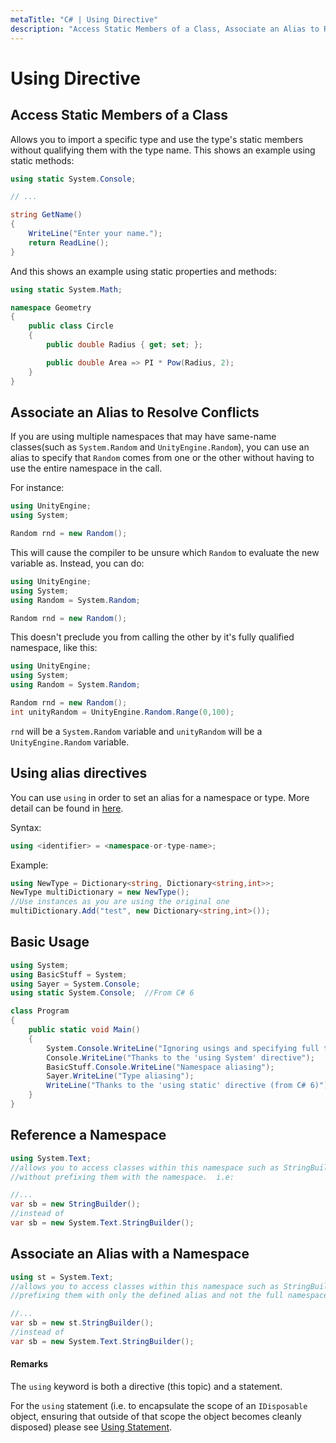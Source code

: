 ```yaml
---
metaTitle: "C# | Using Directive"
description: "Access Static Members of a Class, Associate an Alias to Resolve Conflicts, Using alias directives, Basic Usage, Reference a Namespace, Associate an Alias with a Namespace"
---
```


# Using Directive



## Access Static Members of a Class


Allows you to import a specific type and use the type's static members without qualifying them with the type name. This shows an example using static methods:

```cs
using static System.Console;

// ...

string GetName()
{
    WriteLine("Enter your name.");
    return ReadLine();
}

```

And this shows an example using static properties and methods:

```cs
using static System.Math;

namespace Geometry
{
    public class Circle
    {
        public double Radius { get; set; };

        public double Area => PI * Pow(Radius, 2);
    }
}

```



## Associate an Alias to Resolve Conflicts


If you are using multiple namespaces that may have same-name classes(such as `System.Random` and `UnityEngine.Random`), you can use an alias to specify that `Random` comes from one or the other without having to use the entire namespace in the call.

For instance:

```cs
using UnityEngine;
using System;

Random rnd = new Random();

```

This will cause the compiler to be unsure which `Random` to evaluate the new variable as.  Instead, you can do:

```cs
using UnityEngine;
using System;
using Random = System.Random;

Random rnd = new Random();

```

This doesn't preclude you from calling the other by it's fully qualified namespace, like this:

```cs
using UnityEngine;
using System;
using Random = System.Random;

Random rnd = new Random();
int unityRandom = UnityEngine.Random.Range(0,100);

```

`rnd` will be a `System.Random` variable and `unityRandom` will be a `UnityEngine.Random` variable.



## Using alias directives


You can use `using` in order to set an alias for a namespace or type. More detail can be found in [here](https://msdn.microsoft.com/en-us/library/aa664765(v=vs.71).aspx).

Syntax:

```cs
using <identifier> = <namespace-or-type-name>;

```

Example:

```cs
using NewType = Dictionary<string, Dictionary<string,int>>;
NewType multiDictionary = new NewType();
//Use instances as you are using the original one
multiDictionary.Add("test", new Dictionary<string,int>());

```



## Basic Usage


```cs
using System;
using BasicStuff = System;
using Sayer = System.Console;
using static System.Console;  //From C# 6

class Program
{
    public static void Main()
    {
        System.Console.WriteLine("Ignoring usings and specifying full type name");
        Console.WriteLine("Thanks to the 'using System' directive");
        BasicStuff.Console.WriteLine("Namespace aliasing");
        Sayer.WriteLine("Type aliasing");
        WriteLine("Thanks to the 'using static' directive (from C# 6)");
    }
}

```



## Reference a Namespace


```cs
using System.Text;
//allows you to access classes within this namespace such as StringBuilder
//without prefixing them with the namespace.  i.e:

//...
var sb = new StringBuilder();
//instead of
var sb = new System.Text.StringBuilder();

```



## Associate an Alias with a Namespace


```cs
using st = System.Text;
//allows you to access classes within this namespace such as StringBuilder
//prefixing them with only the defined alias and not the full namespace.  i.e:

//...
var sb = new st.StringBuilder();
//instead of
var sb = new System.Text.StringBuilder();

```



#### Remarks


The `using` keyword is both a directive (this topic) and a statement.

For the `using` statement (i.e. to encapsulate the scope of an `IDisposable` object, ensuring that outside of that scope the object becomes cleanly disposed) please see [Using Statement](http://stackoverflow.com/documentation/c%23/38/using-statement).

